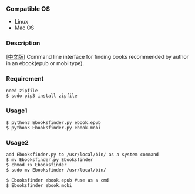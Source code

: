 ### Compatible OS 
- Linux
- Mac OS

### Description  
[[中文版](./README_CN.m)] Command line interface for finding books recommended by author in an ebook(epub or mobi type).

### Requirement 
	need zipfile
	$ sudo pip3 install zipfile

### Usage1
    $ python3 Ebooksfinder.py ebook.epub 
    $ python3 Ebooksfinder.py ebook.mobi

### Usage2
    add Ebooksfinder.py to /usr/local/bin/ as a system command
    $ mv Ebooksfinder.py Ebooksfinder
    $ chmod +x Ebooksfinder
    $ sudo mv Ebooksfinder /usr/local/bin/

    $ Ebooksfinder ebook.epub #use as a cmd
    $ Ebooksfinder ebook.mobi
